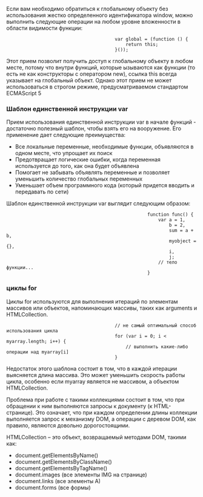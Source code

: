 Если вам необходимо обратиться к глобальному объекту без использования жестко определенного идентификатора window, можно выполнить следующие операции на любом уровне вложенности в области видимости функции:

                                            var global = (function () {
                                                return this;
                                            }());

Этот прием позволит получить доступ к глобальному объекту в любом месте, потому что внутри функций, которые ызываются как функции (то есть не как конструкторы с оператором new), ссылка this всегда указывает на глобальный объект. Однако этот прием не может использоваться в строгом режиме, предусматриваемом стандартом ECMAScript 5

### Шаблон единственной инструкции var
Прием использования единственной инструкции var в начале функций - достаточно полезный шаблон, чтобы взять его на вооружение. Его применение дает следующие преимущества:
 * Все локальные переменные, необходимые функции, объявляются в одном месте, что упрощает их поиск
 * Предотвращает логические ошибки, когда переменная используется до того, как она будет объявлена
 * Помогает не забывать объявлять переменные и позволяет уменьшить количество глобальных переменных
 * Уменьшает объем программного кода (который придется вводить и передавать по сети)

Шаблон единственной инструкции var выглядит следующим образом:

                                                        function func() {
                                                            var a = 1,
                                                                b = 2,
                                                                sum = a + b,
                                                                myobject = {},
                                                                i,
                                                                j;
                                                            // тело функции...
                                                        }

### циклы for
Циклы for используются для выполнения итераций по элементам массивов или объектов, напоминающих массивы, таких как arguments и HTMLCollection.

                                            // не самый оптимальный способ использования цикла
                                            for (var i = 0; i < myarray.length; i++) {
                                                // выполнить какие-либо операции над myarray[i]
                                            }

Недостаток этого шаблона состоит в том, что в каждой итерации выясняется длина массива. Это может уменьшить скорость работы цикла, особенно если myarray является не массивом, а объектом HTMLCollection.

Проблема при работе с такими коллекциями состоит в том, что при обращении к ним выполняются запросы к документу (к HTML-странице). Это означает, что при каждом определении длины коллекции выполняется запрос к механизму DOM, а операции с деревом DOM, как правило, являются довольно дорогостоящими.

HTMLCollection – это объект, возвращаемый методами DOM, такими как:
 - document.getElementsByName()
 - document.getElementsByClassName()
 - document.getElementsByTagName()
 - document.images (все элементы IMG на странице)
 - document.links (все элементы A)
 - document.forms (все формы)
